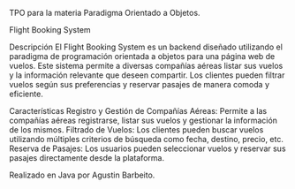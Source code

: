 TPO para la materia Paradigma Orientado a Objetos.

Flight Booking System

Descripción
El Flight Booking System es un backend diseñado utilizando el paradigma de programación orientada a objetos para una página web de vuelos. Este sistema permite a diversas compañías aéreas listar sus vuelos y la información relevante que deseen compartir. 
Los clientes pueden filtrar vuelos según sus preferencias y reservar pasajes de manera comoda y eficiente.

Características
Registro y Gestión de Compañías Aéreas: Permite a las compañías aéreas registrarse, listar sus vuelos y gestionar la información de los mismos.
Filtrado de Vuelos: Los clientes pueden buscar vuelos utilizando múltiples criterios de búsqueda como fecha, destino, precio, etc.
Reserva de Pasajes: Los usuarios pueden seleccionar vuelos y reservar sus pasajes directamente desde la plataforma.

Realizado en Java por Agustin Barbeito.
